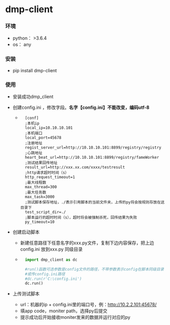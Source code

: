 dmp-client
===================

### 环境
* python： >3.6.4
* os： any

### 安装
* pip install dmp-client

### 使用
 - 安装成功dmp_client

 - 创建config.ini ，修改字段。**名字【config.ini】不能改变，编码utf-8**

      - ```
          [conf]
          ;本机ip
          local_ip=10.10.10.101
          ;本机端口
          local_port=45678
          ;注册地址
          regist_server_url=http://10.10.10.101:8899/registry/registry
          ;心跳地址
          heart_beat_url=http://10.10.10.101:8899/registry/fameWorker
          ;测试结果回传地址
          result_url=http://xxx.xx.com/xxxx/testresult
          ;http请求超时时间（s）
          http_request_timeout=1
          ;最大线程数
          max_thread=300
          ;最大任务数
          max_task=3000
          ;测试脚本保存地址，./表示引用脚本的当前文件夹，上传的py将会按规则存放在这目录下
          test_script_dir=./
          ;脚本运行的超时时间（s），超时将会被强制杀死，回传结果为失败
          py_timeout=10
          ```

 - 创建启动脚本
   
      - 新建任意路径下任意名字的xxx.py文件，复制下边内容保存，把上边config.ini 放到xxx.py 同级目录
      
      - ```python
          import dmp_client as dc
          
          #run()函数可选参数是config文件的路径，不带参数表示config在脚本同级目录
          #或传config.ini路径
          #dc.run(r'C:\config.ini')
          dc.run()
          ```
      
- 上传测试脚本
  - url：机器的ip + config.ini里的端口号，例：http://10.2.2.101:45678/
  - 填app code，moniter path，选择py后提交
  - 提示成功后开始接收moniter发来的数据并运行对应的py